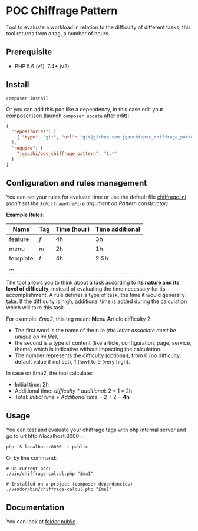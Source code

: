 # POC Chiffrage Pattern
Tool to evaluate a workload in relation to the difficulty of different tasks; this tool returns from a tag, a number of hours.

## Prerequisite

* PHP 5.6 (v1), 7.4+ (v2)

## Install
`composer install`

Or you can add this poc like a dependency, in this case edit your [composer.json](https://getcomposer.org) (launch `composer update` after edit):
```json
{
  "repositories": [
    { "type": "git", "url": "git@github.com:jgauthi/poc_chiffrage_pattern.git" }
  ],
  "require": {
    "jgauthi/poc_chiffrage_pattern": "1.*"
  }
}
```

## Configuration and rules management
You can set your rules for evaluate time or use the default file [chiffrage.ini](https://github.com/jgauthi/poc_chiffrage_pattern/blob/master/config/chiffrage.ini) _(don't set the `$chiffrageIniFile` argument on Pattern constructor)_.

**Example Rules:**

**Name** | **Tag** | **Time** (hour) | **Time additional**
----        | ---  | --- | ---
feature     | _f_  | 4h  | 3h
menu        | _m_  | 2h  | 1h
template    | _t_  | 4h  | 2.5h
...         | | | 

The tool allows you to think about a task according to **its nature and its level of difficulty**, instead of evaluating the time necessary for its accomplishment. A rule defines a type of task, the time it would generally take. If the difficulty is high, additional time is added during the calculation which will take this task.

For example: _£ma2_, this tag mean: **M**enu **A**rticle difficulty 2.
* The first word is the name of the rule _(the letter associate must be unique on ini file)_,
* the second is a type of content (like article, configuration, page, service, theme) which is indicative without impacting the calculation.
* The number represents the difficulty (optional), from 0 (no difficulty, default value if not set), 1 (low) to 9 (very high).

In case on £ma2, the tool calculate:
* Initial time: 2h
* Additional time: _difficulty * additional_: 2 * 1 = 2h
* Total: _Initial time + Additional time_ = 2 + 2 = **4h**

## Usage
You can test and evaluate your chiffrage tags with php internal server and go to url http://localhost:8000 :

```shell script
php -S localhost:8000 -t public
```

Or by line command:

```shell script
# On current poc:
./bin/chiffrage-calcul.php "£ma1"

# Installed on a project (composer dependencies)
./vendor/bin/chiffrage-calcul.php "£ma1"
```


## Documentation
You can look at [folder public](public).
